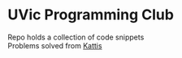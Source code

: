 # UVic Programming Club
Repo holds a collection of code snippets
</br>
Problems solved from [Kattis](https://open.kattis.com/)


